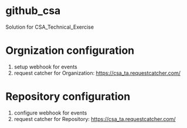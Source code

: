 # github_csa
Solution for CSA_Technical_Exercise

# Orgnization configuration
1) setup webhook for events
2) request catcher for Organization: https://csa_ta.requestcatcher.com/

# Repository configuration
1) configure webhook for events
2) request catcher for Repository: https://csa_ta.requestcatcher.com/

